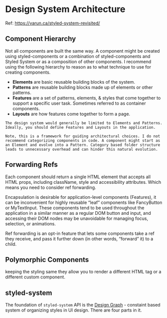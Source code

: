 # Design System Architecture

Ref: https://varun.ca/styled-system-revisited/

## Component Hierarchy

Not all components are built the same way. A component might be created using styled-components or a combination of styled-components and Styled System or as a composition of other components. I recommend using the following hierarchy to reason as to what technique to use for creating components.

- **Elements** are basic reusable building blocks of the system.
- **Patterns** are reusable building blocks made up of elements or other patterns.
- **Features** are a set of patterns, elements, & styles that come together to support a specific user task. Sometimes referred to as container components.
- **Layouts** are how features come together to form a page.

```
The design system would generally be limited to Elements and Patterns. Ideally, you should define Features and Layouts in the application.
```

```note
Note, this is a framework for guiding architectural choices. I do not recommend categorizing components in code. A component might start as an Element and evolve into a Pattern. Category based folder structure leads to unnecessary overhead and can hinder this natural evolution.
```

## Forwarding Refs

Each component should return a single HTML element that accepts all HTML props, including className, style and accessibility attributes. Which means you need to consider ref forwarding.

Encapsulation is desirable for application-level components (Features), it can be inconvenient for highly reusable “leaf” components like FancyButton or MyTextInput. These components tend to be used throughout the application in a similar manner as a regular DOM button and input, and accessing their DOM nodes may be unavoidable for managing focus, selection, or animations.

Ref forwarding is an opt-in feature that lets some components take a ref they receive, and pass it further down (in other words, “forward” it) to a child.

## Polymorphic Components

keeping the styling same they allow you to render a different HTML tag or a different custom component.

## styled-system

The foundation of `styled-system` API is the [Design Graph](/notes/design-system/design-graph.md) - constaint based system of organizing styles in UI design. There are four parts in it.
